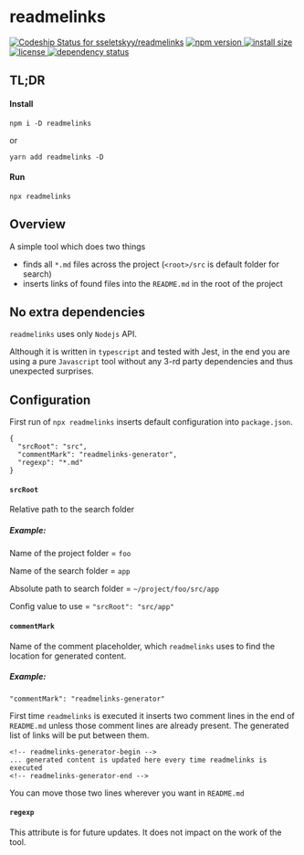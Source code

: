 
# readmelinks

<p>
  <a href='https://app.codeship.com/projects/404985'><img src='https://app.codeship.com/projects/adcb5e50-b9f4-0138-49d4-468ae6770853/status?branch=master' alt='Codeship Status for sseletskyy/readmelinks' /></a>
  <a href="https://www.npmjs.com/package/readmelinks">
    <img src="https://img.shields.io/npm/v/readmelinks.svg"
         alt="npm version">
  </a>
  <a href="https://packagephobia.now.sh/result?p=readmelinks">
    <img src="https://packagephobia.now.sh/badge?p=readmelinks"
         alt="install size">
  </a>
  <a href="https://github.com/sseletskyy/readmelinks/blob/master/LICENSE">
    <img src="https://img.shields.io/npm/l/readmelinks.svg"
         alt="license">
  </a>
  <a href="https://david-dm.org/sseletskyy/readmelinks">
    <img src="https://david-dm.org/sseletskyy/readmelinks/status.svg"
         alt="dependency status">
  </a>
</p>

## TL;DR

#### Install
```
npm i -D readmelinks
```
or
```
yarn add readmelinks -D
```
#### Run
```
npx readmelinks
```

## Overview
A simple tool which does two things
* finds all `*.md` files across the project (`<root>/src` is default folder for search)
* inserts links of found files into the `README.md` in the root of the project

## No extra dependencies
`readmelinks` uses only `Nodejs` API.

Although it is written in `typescript` and tested with Jest, in the end you are using a pure `Javascript` tool without any 3-rd party dependencies and thus unexpected surprises.

## Configuration
First run of `npx readmelinks` inserts default configuration into `package.json`.

```
{
  "srcRoot": "src",
  "commentMark": "readmelinks-generator",
  "regexp": "*.md"
}
```

#### `srcRoot`
Relative path to the search folder

##### Example:

Name of the project folder = `foo`

Name of the search folder = `app`

Absolute path to search folder = `~/project/foo/src/app`

Config value to use = `"srcRoot": "src/app"`

#### `commentMark`
Name of the comment placeholder, which `readmelinks` 
uses to find the location for generated content.

##### Example:
 
`"commentMark": "readmelinks-generator"`

First time `readmelinks` is executed it inserts two comment lines in the end of `README.md`
unless those comment lines are already present.
The generated list of links will be put between them. 

```
<!-- readmelinks-generator-begin -->
... generated content is updated here every time readmelinks is executed
<!-- readmelinks-generator-end -->

```  

You can move those two lines wherever you want in `README.md`

#### `regexp`

This attribute is for future updates. It does not impact on the work of the tool.